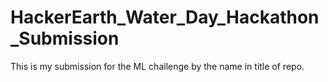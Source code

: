 # HackerEarth_Water_Day_Hackathon_Submission
This is my submission for the ML challenge by the name in title of repo. 
